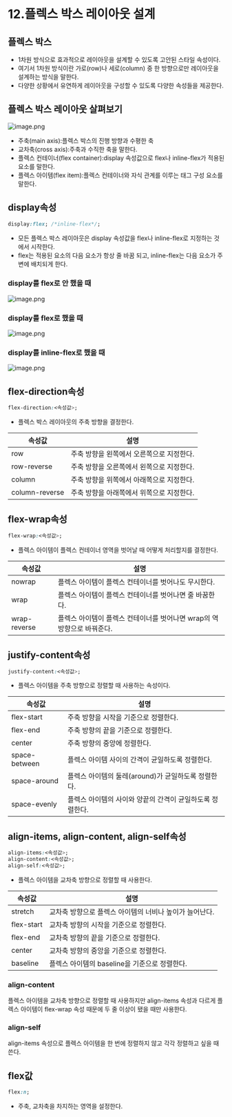 # 12.플렉스 박스 레이아웃 설계

## 플렉스 박스

- 1차원 방식으로 효과적으로 레이아웃을 설계할 수 있도록 고안된 스타일 속성이다.
- 여기서 1차원 방식이란 가로(row)나 세로(column) 중 한 방향으로만 레이아웃을 설계하는 방식을 말한다.
- 다양한 상황에서 유연하게 레이아웃을 구성할 수 있도록 다양한 속성들을 제공한다.

## 플렉스 박스 레이아웃 살펴보기

![image.png](https://prod-files-secure.s3.us-west-2.amazonaws.com/b71c3dad-f980-4ed0-8708-034050be882c/78b0bc94-8e1d-4a4b-a847-996dc6a3669d/image.png)

- 주축(main axis):플렉스 박스의 진행 방향과 수평한 축
- 교차축(cross axis):주축과 수직한 축을 말한다.
- 플렉스 컨테이너(flex container):display 속성값으로 flex나 inline-flex가 적용된 요소를 말한다.
- 플렉스 아이템(flex item):플렉스 컨테이너와 자식 관계를 이루는 태그 구성 요소를 말한다.

## display속성

```css
display:flex; /*inline-flex*/;
```

- 모든 플렉스 박스 레이아웃은 display 속성값을 flex나 inline-flex로 지정하는 것에서 시작한다.
- flex는 적용된 요소의 다음 요소가 항상 줄 바꿈 되고, inline-flex는 다음 요소가 주변에 배치되게 한다.

### display를 flex로 안 했을 때

![image.png](https://prod-files-secure.s3.us-west-2.amazonaws.com/b71c3dad-f980-4ed0-8708-034050be882c/3355aec6-50a7-4fb1-86c6-c1e935d0578c/image.png)

### display를 flex로 했을 때

![image.png](https://prod-files-secure.s3.us-west-2.amazonaws.com/b71c3dad-f980-4ed0-8708-034050be882c/da60d2d4-c67f-411b-a2f7-91302487e986/image.png)

### display를 inline-flex로 했을 때

![image.png](https://prod-files-secure.s3.us-west-2.amazonaws.com/b71c3dad-f980-4ed0-8708-034050be882c/44fbac60-73db-4920-b737-6212813301cf/image.png)

## flex-direction속성

```css
flex-direction:<속성값>;
```

- 플렉스 박스 레이아웃의 주축 방향을 결정한다.

| 속성값 | 설명 |
| --- | --- |
| row | 주축 방향을 왼쪽에서 오른쪽으로 지정한다. |
| row-reverse | 주축 방향을 오른쪽에서 왼쪽으로 지정한다. |
| column | 주축 방향을 위쪽에서 아래쪽으로 지정한다. |
| column-reverse | 주축 방향을 아래쪽에서 위쪽으로 지정한다. |

## flex-wrap속성

```css
flex-wrap:<속성값>;
```

- 플렉스 아이템이 플렉스 컨테이너 영역을 벗어날 때 어떻게 처리할지를 결정한다.

| 속성값 | 설명 |
| --- | --- |
| nowrap | 플렉스 아이템이 플렉스 컨테이너를 벗어나도 무시한다. |
| wrap | 플렉스 아이템이 플렉스 컨테이너를 벗어나면 줄 바꿈한다. |
| wrap-reverse | 플렉스 아이템이 플렉스 컨테이너를 벗어나면 wrap의 역방향으로 바꿔준다. |

## justify-content속성

```css
justify-content:<속성값>;
```

- 플렉스 아이템을 주축 방향으로 정렬할 때 사용하는 속성이다.

| 속성값 | 설명 |
| --- | --- |
| flex-start | 주축 방향을 시작을 기준으로 정렬한다. |
| flex-end | 주축 방향의 끝을 기준으로 정렬한다. |
| center | 주축 방향의 중앙에 정렬한다. |
| space-between | 플렉스 아이템 사이의 간격이 균일하도록 정렬한다. |
| space-around | 플렉스 아이템의 둘레(around)가 균일하도록 정렬한다. |
| space-evenly | 플렉스 아이템의 사이와 양끝의 간격이 균일하도록 정렬한다. |

## align-items, align-content, align-self속성

```css
align-items:<속성값>;
align-content:<속성값>;
align-self:<속성값>;
```

- 플렉스 아이템을 교차축 방향으로 정렬할 때 사용한다.

| 속성값 | 설명 |
| --- | --- |
| stretch | 교차축 방향으로 플렉스 아이템의 너비나 높이가 늘어난다. |
| flex-start | 교차축 방향의 시작을 기준으로 정렬한다. |
| flex-end | 교차축 방향의 끝을 기준으로 정렬한다. |
| center | 교차축 방향의 중앙을 기준으로 정렬한다. |
| baseline | 플렉스 아이템의 baseline을 기준으로 정렬한다. |

### align-content

플렉스 아이템을 교차축 방향으로 정렬할 때 사용하지만 align-items 속성과 다르게 플렉스 아이템이 flex-wrap 속성 때문에 두 줄 이상이 됐을 때만 사용한다.

### align-self

align-items 속성으로 플렉스 아이템을 한 번에 정렬하지 않고 각각 정렬하고 싶을 때 쓴다.

## flex값

```css
flex:n;
```

- 주축, 교차축을 차지하는 영역을 설정한다.
